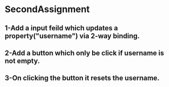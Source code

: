 # SecondAssignment

## 1-Add a input feild which updates a property("username") via 2-way binding.
## 2-Add a button which only be click if username is not empty. 
## 3-On clicking the button it resets the username.